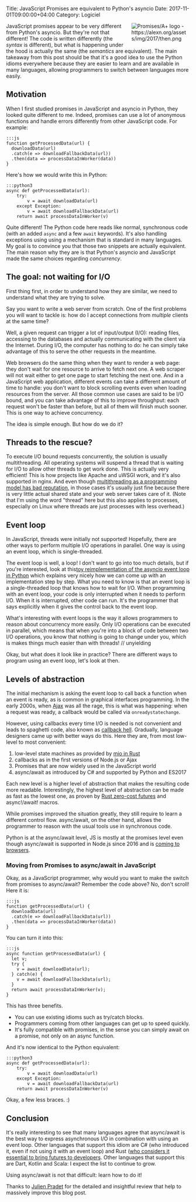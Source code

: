 Title: JavaScript Promises are equivalent to Python's asyncio
Date: 2017-11-01T09:00:00+04:00
Category: Logiciel

<img alt="Promises/A+ logo - https://alexn.org/assets/img/2017/then.png" src="{filename}/images/equivalence_then_logo.png" style="float: right; max-width:30%; max-height: 100px; height:auto; padding: 0 10px 1em 1em"/>

JavaScript promises appear to be very different from Python's asyncio.
But they're not that different! The code is written differently (the
*syntax* is different), but what is happening under the hood is
actually the same (the *semantics* are equivalent). The main takeaway
from this post should be that it's a good idea to use the Python
idioms everywhere because they are easier to learn and are available
in many languages, allowing programmers to switch between languages
more easily.

## Motivation

When I first studied promises in JavaScript and asyncio in Python,
they looked quite different to me. Indeed, promises can use a lot of
anonymous functions and handle errors differently from other
JavaScript code. For example:

    :::js
    function getProcessedData(url) {
      downloadData(url)
      .catch(e => downloadFallbackData(url))
      .then(data => processDataInWorker(data))
    }

Here's how we would write this in Python:

    :::python3
    async def getProcessedData(url):
        try:
            v = await downloadData(url)
        except Exception:
            v = await downloadFallbackData(url)
        return await processDataInWorker(v)

Quite different! The Python code here reads like normal, synchronous
code (with an added `async` and a few `await` keywords). It's also
handling exceptions using using a mechanism that is standard in many
languages. My goal is to convince you that those two snippets are
actually equivalent. The main reason why they are is that Python's
asyncio and JavaScript made the same choices regarding *concurrency*.

## The goal: not waiting for I/O

First thing first, in order to understand how they are similar, we
need to understand what they are trying to solve.

Say you want to write a web server from scratch. One of the first
problems you will want to tackle is: how do I accept connections from
*multiple* clients at the same time?

Well, a given request can trigger a lot of input/output (I/O): reading
files, accessing to the databases and actually communicating with the
client via the Internet. During I/O, the computer has nothing to do:
he can simply take advantage of this to serve the other requests in
the meantime.

Web browsers do the same thing when they want to render a web page:
they don't wait for one resource to arrive to fetch next one. A web
scraper will not wait either to get one page to start fetching the
next one. And in a JavaScript web application, different events can
take a different amount of time to handle: you don't want to block
scrolling events even when loading resources from the server.  All
those common use cases are said to be I/O bound, and you can take
advantage of this to improve throughput: each request won't be faster
than before, but all of them will finish much sooner. This is one way
to achieve concurrency.

The idea is simple enough. But how do we do it?

## Threads to the rescue?

To execute I/O bound requests concurrently, the solution is usually
multithreading. All operating systems will suspend a thread that is
waiting for I/O to allow other threads to get work done. This is
actually very efficient! This is how projects like Apache and uWSGI
work, and it's also supported in nginx. And even though
[multithreading as a programming model has bad reputation][1], in
those cases it's usually just fine because there is very little actual
shared state and your web server takes care of it. (Note that I'm
using the word "thread" here but this also applies to processes,
especially on Linux where threads are just processes with less
overhead.)

[1]: https://stackoverflow.com/questions/1191553/why-might-threads-be-considered-evil

## Event loop

In JavaScript, threads were initially not supported! Hopefully, there
are other ways to perform multiple I/O operations in parallel. One way
is using an event loop, which is single-threaded.

The event loop is well, a loop! I don't want to go into too much
details, but if you're interested, look at this[toy reimplementation
of the asyncio event loop in Python][7] which explains very nicely how
we can come up with an implementation step by step. What you need to
know is that an event loop is a single-threaded loop that knows how to
wait for I/O. When programming with an event loop, your code is only
interrupted when it needs to perform I/O. When it is interrupted,
other code can run. It's the programmer that says explicitly when it
gives the control back to the event loop.

[7]: https://github.com/AndreLouisCaron/a-tale-of-event-loops

What's interesting with event loops is the way it allows programmers
to reason about concurrency more easily. Only I/O operations can be
executed in parallel, which means that when you're into a block of
code between two I/O operations, you know that nothing is going to
change under you, which is makes things much easier than with threads!
// unyielding

Okay, but what does it look like in practice? There are different ways
to program using an event loop, let's look at then.

## Levels of abstraction

The initial mechanism is asking the event loop to call back a function
when an event is ready, as is common in graphical interfaces
programming. In the early 2000s, when
[Ajax](https://en.wikipedia.org/wiki/Ajax_(programming)) was all the
rage, this is what was happening: when a request was ready, a callback
would be called via `onreadystatechange`.

However, using callbacks every time I/O is needed is not convenient
and leads to spaghetti code, also known as [callback
hell](http://callbackhell.com/). Gradually, language designers came up
with better ways do this. Here they are, from most low-level to most
convenient:

 1. low-level state machines as provided by [mio in Rust][6]
 1. callbacks as in the first versions of Node.js or Ajax
 1. Promises that are now widely used in the JavaScript world
 1. async/await as introduced by C# and supported by Python and ES2017

[6]: http://carllerche.github.io/mio/mio/index.html

Each new level is a higher level of abstraction that makes the
resulting code more readable. Interestingly, the highest level of
abstraction can be made as fast as the lowest one, as proven by [Rust
zero-cost futures](https://aturon.github.io/blog/2016/08/11/futures/)
and async!/await! macros.

While promises improved the situation greatly, they still require to
learn a different control flow. async/await, on the other hand, allows
the programmer to reason with the usual tools use in synchronous code.

Python is at the async/await level, JS is mostly at the promises level
even though async/await is supported in Node.js since 2016 and is
[coming to browsers](http://caniuse.com/#feat=async-functions).

### Moving from Promises to async/await in JavaScript

Okay, as a JavaScript programmer, why would you want to make the
switch from promises to async/await? Remember the code above? No,
don't scroll! Here it is:

    :::js
    function getProcessedData(url) {
      downloadData(url)
      .catch(e => downloadFallbackData(url))
      .then(data => processDataInWorker(data))
    }

You can turn it into this:

    :::js
    async function getProcessedData(url) {
      let v;
      try {
        v = await downloadData(url);
      } catch(e) {
        v = await downloadFallbackData(url);
      }
      return await processDataInWorker(v);
    }

This has three benefits.

 * You can use existing idioms such as try/catch blocks.
 * Programmers coming from other languages can get up to speed
   quickly.
 * It's fully compatible with promises, in the sense you can simply
   await on a promise, not only on an async function.

And it's now identical to the Python equivalent:

    :::python3
    async def getProcessedData(url):
        try:
            v = await downloadData(url)
        except Exception:
            v = await downloadFallbackData(url)
        return await processDataInWorker(v)

Okay, a few less braces. :)

## Conclusion

It's really interesting to see that many languages agree that
async/await is the best way to express asynchronous I/O in combination
with using an event loop. Other languages that support this idiom are
C# (who introduced it, even if not using it with an event loop) and
Rust ([who considers it essential to bring futures to
developers](https://github.com/alexcrichton/futures-await).  Other
languages that support this are Dart, Kotlin and Scala: I expect the
list to continue to grow.

Using async/await is not that difficult: learn how to do it!

Thanks to [Julien Pradet](https://www.julienpradet.fr/) for the
detailed and insightful review that help to massively improve this
blog post.

<!-- vim: spelllang=en
-->
